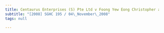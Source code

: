 ```yaml
---
title: Centaurus Enterprises (S) Pte Ltd v Foong Yew Eong Christopher and Others
subtitle: "[2008] SGHC 195 / 04\_November\_2008"
tags: null

---
```


